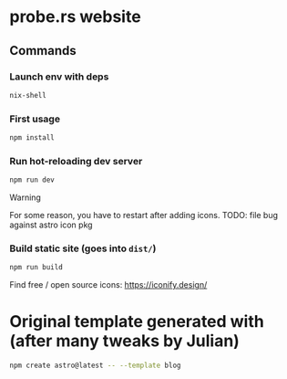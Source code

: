 # probe.rs website

## Commands

### Launch env with deps

```sh
nix-shell
```

### First usage

```sh
npm install
```

### Run hot-reloading dev server

```sh
npm run dev
```

> [!WARNING]
> For some reason, you have to restart after adding icons. TODO: file bug against astro icon pkg

### Build static site (goes into `dist/`)

```sh
npm run build
```

Find free / open source icons: https://iconify.design/

# Original template generated with (after many tweaks by Julian)

```sh
npm create astro@latest -- --template blog
```
